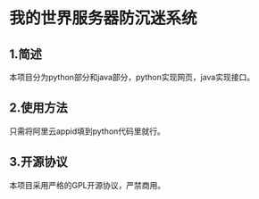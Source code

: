 # 我的世界服务器防沉迷系统
## 1.简述
本项目分为python部分和java部分，python实现网页，java实现接口。
## 2.使用方法
只需将阿里云appid填到python代码里就行。
## 3.开源协议
本项目采用严格的GPL开源协议，严禁商用。